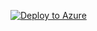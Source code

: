 [![Deploy to Azure](https://aka.ms/deploytoazurebutton)](https://portal.azure.com/#create/Microsoft.Template/uri/https://https://github.com/MicrosoftAzureAaron/NET_TrainingLabs/blob/01b7592c8f1dd488381031145d5700d29146cad9/Hub%20VNET.json)